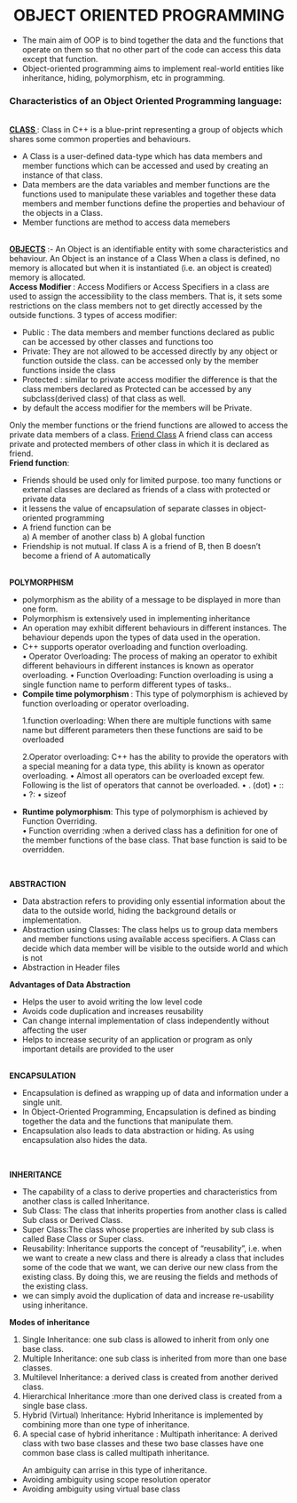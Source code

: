 

<h1 align="center">OBJECT ORIENTED PROGRAMMING</h1>
<ul>
<li>The main aim of OOP is to bind together the data and the functions that operate on them so that no other part of the code can access this data except that function.</li>
<li>Object-oriented programming aims to implement real-world entities like inheritance, hiding, polymorphism, etc in programming.</li>
 </ul>
<h3 >Characteristics of an Object Oriented Programming language:</h3>
<br>
<b><u>CLASS </u> </b> : Class in C++ is a blue-print representing a group of objects which shares some common properties and behaviours.
<ul>
<li>A Class is a user-defined data-type which has data members and member functions which can be accessed and used by creating an instance of that class. </li>
<li>Data members are the data variables and member functions are the functions used to manipulate these variables and together these data members and member functions define the properties and behaviour of the objects in a Class.</li>
 <li>Member functions are method to access data memebers</li>
</ul>
<br>
<b> <u>OBJECTS</u> </b>:- An Object is an identifiable entity with some characteristics and behaviour. An Object is an instance of a Class
 When a class is defined, no memory is allocated but when it is instantiated (i.e. an object is created) memory is allocated.
 
 <br>
<b> Access Modifier </b>: Access Modifiers or Access Specifiers in a class are used to assign the accessibility to the class members. That is, it sets some restrictions on the class  members not to get directly accessed by the outside functions.
   3 types of access modifier:
   <ul>
<li>	Public : The data members and member functions declared as public can be accessed by other classes and functions too </li>
<li>Private: They are not allowed to be accessed directly by any object or function outside the class.  can be accessed only by the member functions inside the class </li>
<li>Protected : similar to private access modifier the difference is that the class members declared as Protected can be accessed by any subclass(derived class) of that class as well. </li>
 <li>by default the access modifier for the members will be Private.</li>
 </ul>
Only the member functions or the friend functions are allowed to access the private data members of a class.
 <u>Friend Class</u>
     A friend class can access private and protected members of other class in which it is declared as friend.
<br>
<b>Friend function</b>:  
<ul>
<li>Friends should be used only for limited purpose. too many functions or external classes are declared as friends of a class with protected or private data</li>
 <li>it lessens the value of encapsulation of separate classes in object-oriented programming </li>
 <li> A friend function can be </li>
a) A member of another class 
b) A global function 

<li>Friendship is not mutual. If class A is a friend of B, then B doesn’t become a friend of A automatically</li>
 </ul>
<br>
<b>POLYMORPHISM</b>
<ul>
 <li>polymorphism as the ability of a message to be displayed in more than one form.</li>
 <li>Polymorphism is extensively used in implementing inheritance</li>

<li>An operation may exhibit different behaviours in different instances. The behaviour depends upon the types of data used in the operation.</li>
 <li>C++ supports operator overloading and function overloading.</li>
•	Operator Overloading: The process of making an operator to exhibit different behaviours in different instances is known as operator overloading.
•	Function Overloading: Function overloading is using a single function name to perform different types of tasks..


 <li> <b>Compile time polymorphism </b>: This type of polymorphism is achieved by function overloading or operator overloading.</li>

1.function overloading: When there are multiple functions with same name but different parameters then these functions are said to be overloaded

2.Operator overloading: C++ has the ability to provide the operators with a special meaning for a data type, this ability is known as operator overloading.
•	Almost all operators can be overloaded except few. Following is the  list of operators that cannot be overloaded.
•	. (dot) 
•	:: 
•	?: 
•	sizeof 

 <li><b>Runtime polymorphism</b>: This type of polymorphism is achieved by Function Overriding.</li>
•	Function overriding :when a derived class has a definition for one of the member functions of the base class. That base function is said to be overridden.
</ul>
<br>

<b>ABSTRACTION</b>
<ul>
<li>Data abstraction refers to providing only essential information about the data to the outside world, hiding the background details or implementation.</li>
<li>Abstraction using Classes: The class helps us to group data members and member functions using available access specifiers. A Class can decide which data member will be visible to the outside world and which is not</li>
 <li>Abstraction in Header files</li>
 </ul>
<b> Advantages of Data Abstraction</b>
<ul>
 <li>Helps the user to avoid writing the low level code</li>
 <li>Avoids code duplication and increases reusability </li>
 <li>Can change internal implementation of class independently without affecting the user</li>
<li>Helps to increase security of an application or program as only important details are provided to the user</li>
</ul>
<br>
<b>ENCAPSULATION</b> 
<ul>
 <li>Encapsulation is defined as wrapping up of data and information under a single unit. </li>
<li>In Object-Oriented Programming, Encapsulation is defined as binding together the data and the functions that manipulate them.</li>
<li>Encapsulation also leads to data abstraction or hiding. As using encapsulation also hides the data.</li>
</ul>
<br>

<b>INHERITANCE</b>
<ul>
 <li>The capability of a class to derive properties and characteristics from another class is called Inheritance.</li>
<li>Sub Class: The class that inherits properties from another class is called Sub class or Derived Class.</li>
<li>Super Class:The class whose properties are inherited by sub class is called Base Class or Super class.</li>
<li>Reusability: Inheritance supports the concept of “reusability”, i.e. when we want to create a new class and there is already a class that includes some of the code that we want, we can derive our new class from the existing class. By doing this, we are reusing the fields and methods of the existing class.</li>
 <li>we can simply avoid the duplication of data and increase re-usability using  inheritance.</li>
</ul>
<b>Modes of inheritance</b>
 
1.	Single Inheritance: one sub class is allowed to inherit from only one base class.
2.	Multiple Inheritance:  one sub class is inherited from more than one base classes.
3.	Multilevel Inheritance: a derived class is created from another derived class.
4.	Hierarchical Inheritance :more than one derived class is created from a single base class.
5.	Hybrid (Virtual) Inheritance: Hybrid Inheritance is implemented by combining more than one type of inheritance.
6.	A special case of hybrid inheritance : Multipath inheritance: A derived class with two base classes and these two base classes have one common base class is called multipath inheritance. 
   <ul>An ambiguity can arrise in this type of inheritance. 
 <li>Avoiding ambiguity using scope resolution operator</li>
 <li> Avoiding ambiguity using virtual base class</li> 
</ul>

